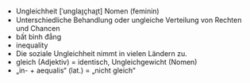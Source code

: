 - Ungleichheit	[ˈʊnɡlaɪ̯çhaɪ̯t]	Nomen (feminin)
- Unterschiedliche Behandlung oder ungleiche Verteilung von Rechten und Chancen
- bất bình đẳng	
- inequality 
- Die soziale Ungleichheit nimmt in vielen Ländern zu.	
- gleich (Adjektiv) = identisch, Ungleichgewicht (Nomen)	
- „in- + aequalis“ (lat.) = „nicht gleich“